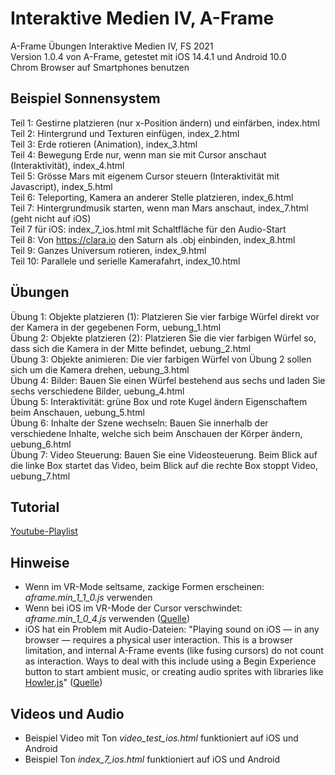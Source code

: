 # Interaktive Medien IV, A-Frame
A-Frame Übungen Interaktive Medien IV, FS 2021  
Version 1.0.4 von A-Frame, getestet mit iOS 14.4.1 und Android 10.0  
Chrom Browser auf Smartphones benutzen  
## Beispiel Sonnensystem
Teil 1: Gestirne platzieren (nur x-Position ändern) und einfärben, index.html  
Teil 2: Hintergrund und Texturen einfügen, index_2.html  
Teil 3: Erde rotieren (Animation), index_3.html  
Teil 4: Bewegung Erde nur, wenn man sie mit Cursor anschaut (Interaktivität), index_4.html  
Teil 5: Grösse Mars mit eigenem Cursor steuern (Interaktivität mit Javascript), index_5.html  
Teil 6: Teleporting, Kamera an anderer Stelle platzieren, index_6.html  
Teil 7: Hintergrundmusik starten, wenn man Mars anschaut, index_7.html (geht nicht auf iOS)  
Teil 7 für iOS: index_7_ios.html mit Schaltfläche für den Audio-Start  
Teil 8: Von https://clara.io den Saturn als .obj einbinden, index_8.html  
Teil 9: Ganzes Universum rotieren, index_9.html  
Teil 10: Parallele und serielle Kamerafahrt, index_10.html  
## Übungen
Übung 1: Objekte platzieren (1): Platzieren Sie vier farbige Würfel direkt vor der Kamera in der gegebenen Form, uebung_1.html  
Übung 2: Objekte platzieren (2): Platzieren Sie die vier farbigen Würfel so, dass sich die Kamera in der Mitte befindet, uebung_2.html  
Übung 3: Objekte animieren: Die vier farbigen Würfel von Übung 2 sollen sich um die Kamera drehen, uebung_3.html  
Übung 4: Bilder: Bauen Sie einen Würfel bestehend aus sechs <a-plane> und laden Sie sechs verschiedene Bilder, uebung_4.html  
Übung 5: Interaktivität: grüne Box und rote Kugel ändern Eigenschaftem beim Anschauen, uebung_5.html  
Übung 6: Inhalte der Szene wechseln: Bauen Sie innerhalb der <a-scene> verschiedene Inhalte, welche sich beim Anschauen der Körper ändern, uebung_6.html  
Übung 7: Video Steuerung: Bauen Sie eine Videosteuerung. Beim Blick auf die linke Box startet das Video, beim Blick auf die rechte Box stoppt Video, uebung_7.html  
## Tutorial
<a href="https://www.youtube.com/playlist?list=PLS1hZNcGg7eG9bzgOAb40ewHcEnFGfC1v" target="_blank">Youtube-Playlist</a>
## Hinweise
- Wenn im VR-Mode seltsame, zackige Formen erscheinen: <i>aframe.min_1_1_0.js</i> verwenden  
- Wenn bei iOS im VR-Mode der Cursor verschwindet: <i>aframe.min_1_0_4.js</i> verwenden (<a href="https://github.com/aframevr/aframe/issues/4825" target="_blank">Quelle</a>) 
- iOS hat ein Problem mit Audio-Dateien: "Playing sound on iOS — in any browser — requires a physical user interaction. This is a browser limitation, and internal A-Frame events (like fusing cursors) do not count as interaction. Ways to deal with this include using a Begin Experience button to start ambient music, or creating audio sprites with libraries like <a href="https://github.com/goldfire/howler.js" target="_blank">Howler.js</a>" (<a target="_blank" href="https://aframe.io/docs/1.2.0/components/sound.html">Quelle</a>)
## Videos und Audio
- Beispiel Video mit Ton <i>video_test_ios.html</i> funktioniert auf iOS und Android  
- Beispiel Ton <i>index_7_ios.html</i> funktioniert auf iOS und Android 